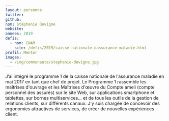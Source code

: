 ```yaml
---
layout: personne
twitter: 
github: 
nom: Stéphanie Devigne
website:
annees: 2019
defis: 
  - nom: CNAM 
    site: /defis/2019/caisse-nationale-dassurance-maladie.html
profil: Mentor
images: 
  - /img/communaute/stephanie-devigne.jpg
---
```

J’ai intégré le programme 1 de la caisse nationale de l’assurance maladie en mai 2017 en tant que chef de projet. Le Programme 1 rassemble les maîtrises d'ouvrage et les Maîtrises d'œuvre du Compte ameli (compte personnel des assurés) sur le site Web, sur applications smartphone et tablettes, sur bornes multiservices… et de tous les outils de la gestion de relations clients, sur différents canaux. J’y suis chargée de concevoir des ergonomies attractives de services, de créer de nouvelles expériences client.    
